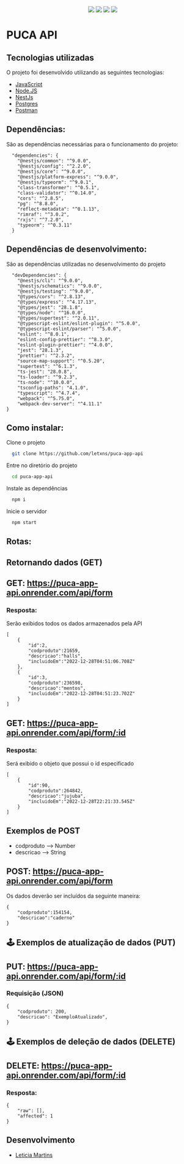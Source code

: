 <!-- COMENTÁRIOS SOBRE PROJETO -->
<!-- 

- Poderia estruturar o backend de modo que cada form preenchido gerasse um arquivo json contendo 
os atributos definidos na página de configuração. A resposta esperada pela api após o post seria a seguinte:

[
  "document.json"
]

 -->

<div align='center'>
    <img src="https://img.shields.io/badge/JavaScript-F7DF1E?style=for-the-badge&logo=javascript&logoColor=black" />
    <img src="https://img.shields.io/badge/Node.js-43853D?style=for-the-badge&logo=node.js&logoColor=white" />
    <img src="https://img.shields.io/badge/Nest.js-404D59?style=for-the-badge" />
    <img src="https://img.shields.io/badge/Postgres-07405E?style=for-the-badge&logo=sqlite&logoColor=white" />
</div>

# PUCA API

## Tecnologias utilizadas

O projeto foi desenvolvido utilizando as seguintes tecnologias:

- [JavaScript](https://developer.mozilla.org/pt-BR/docs/Web/JavaScript)
- [Node.JS](https://nodejs.org/en/)
- [NestJs](https://nestjs.com/)
- [Postgres](https://www.postgresql.org/)
- [Postman](https://www.postman.com/)

## Dependências:

São as dependências necessárias para o funcionamento do projeto:

```
  "dependencies": {
    "@nestjs/common": "^9.0.0",
    "@nestjs/config": "^2.2.0",
    "@nestjs/core": "^9.0.0",
    "@nestjs/platform-express": "^9.0.0",
    "@nestjs/typeorm": "^9.0.1",
    "class-transformer": "^0.5.1",
    "class-validator": "^0.14.0",
    "cors": "^2.8.5",
    "pg": "^8.8.0",
    "reflect-metadata": "^0.1.13",
    "rimraf": "^3.0.2",
    "rxjs": "^7.2.0",
    "typeorm": "^0.3.11"
  }

```

## Dependências de desenvolvimento:

São as dependências utilizadas no desenvolvimento do projeto

```
  "devDependencies": {
    "@nestjs/cli": "^9.0.0",
    "@nestjs/schematics": "^9.0.0",
    "@nestjs/testing": "^9.0.0",
    "@types/cors": "^2.8.13",
    "@types/express": "^4.17.13",
    "@types/jest": "28.1.8",
    "@types/node": "^16.0.0",
    "@types/supertest": "^2.0.11",
    "@typescript-eslint/eslint-plugin": "^5.0.0",
    "@typescript-eslint/parser": "^5.0.0",
    "eslint": "^8.0.1",
    "eslint-config-prettier": "^8.3.0",
    "eslint-plugin-prettier": "^4.0.0",
    "jest": "28.1.3",
    "prettier": "^2.3.2",
    "source-map-support": "^0.5.20",
    "supertest": "^6.1.3",
    "ts-jest": "28.0.8",
    "ts-loader": "^9.2.3",
    "ts-node": "^10.0.0",
    "tsconfig-paths": "4.1.0",
    "typescript": "^4.7.4",
    "webpack": "^5.75.0",
    "webpack-dev-server": "^4.11.1"
}
```

## Como instalar:

Clone o projeto

```bash
  git clone https://github.com/letxns/puca-app-api

```

Entre no diretório do projeto

```bash
  cd puca-app-api
```

Instale as dependências

```bash
  npm i
```

Inicie o servidor

```bash
  npm start
```

## Rotas:

## Retornando dados (GET)

## GET: https://puca-app-api.onrender.com/api/form

### Resposta: 

Serão exibidos todos os dados armazenados pela API

```
[
	{
        "id":2,
        "codproduto":21659,
        "descricao":"halls",
        "incluidoEm":"2022-12-28T04:51:06.708Z"
	},
    {
        "id":3,
        "codproduto":236598,
        "descricao":"mentos",
        "incluidoEm":"2022-12-28T04:51:23.702Z"
    }
]

```

## GET: https://puca-app-api.onrender.com/api/form/:id

### Resposta:

Será exibido o objeto que possui o id especificado

```
[
	{
        "id":90,
        "codproduto":264842,
        "descricao":"jujuba",
        "incluidoEm":"2022-12-28T22:21:33.545Z"
	}
]

```

## Exemplos de POST

* codproduto --> Number
* descricao --> String

## POST: https://puca-app-api.onrender.com/api/form

Os dados deverão ser incluídos da seguinte maneira:

```
{
    "codproduto":154154,
    "descricao":"caderno"
}
```


## 🕹️ Exemplos de atualização de dados (PUT)

## PUT: https://puca-app-api.onrender.com/api/form/:id

### Requisição (JSON)

```
{
	"codproduto": 200,
	"descricao": "ExemploAtualizado",
}
```

## 🕹️ Exemplos de deleção de dados (DELETE)

## DELETE: https://puca-app-api.onrender.com/api/form/:id

### Resposta:
```
{
    "raw": [],
    "affected": 1
}
```

## Desenvolvimento

- [Leticia Martins](https://github.com/letxns)
